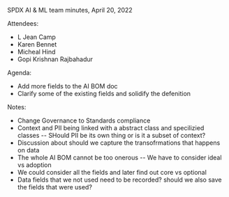 
SPDX AI & ML team minutes,  April 20, 2022

Attendees:
  * L Jean Camp
  * Karen Bennet
  * Micheal Hind
  * Gopi Krishnan Rajbahadur 

Agenda:
  * Add more fields to the AI BOM doc
  * Clarify some of the existing fields and solidify the defenition
    
Notes:
  * Change Governance to Standards compliance
  * Context and PII being linked with a abstract class and specilizied classes -- SHould PII be its own thing or is it a subset of context?
  * Discussion about should we capture the transofrmations that happens on data
  * The whole AI BOM cannot be too onerous -- We have to consider ideal vs adoption 
  * We could consider all the fields and later find out core vs optional 
  * Data fields that we not used need to be recorded? should we also save the fields that were used?  
